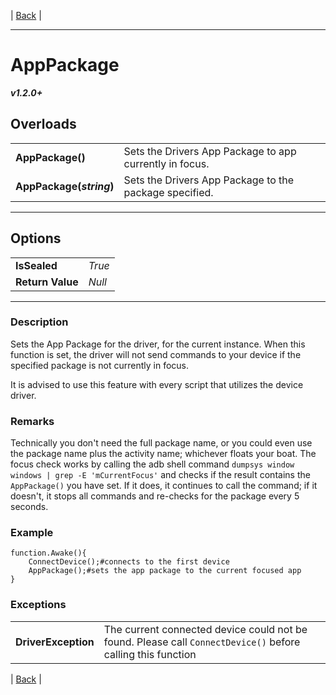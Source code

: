 | [Back]() |

---

# AppPackage
***v1.2.0+***
## Overloads
|   |    | 
| :--- | :--- | 
| **AppPackage()** | Sets the Drivers App Package to app currently in focus. | 
| **AppPackage(*string*)** | Sets the Drivers App Package to the package specified. | 

---

## Options
|   |   | 
| :--- | :--- | 
| **IsSealed** | *True* | 
| **Return Value** | *Null* |

---

### Description
Sets the App Package for the driver, for the current instance. When this function is set, the driver will not send commands to your device if the specified package is not currently in focus.

It is advised to use this feature with every script that utilizes the device driver.
### Remarks
Technically you don't need the full package name, or you could even use the package name plus the activity name; whichever floats your boat. The focus check works by calling the adb shell command `dumpsys window windows | grep -E 'mCurrentFocus'` and checks if the result contains the `AppPackage()` you have set. If it does, it continues to call the command; if it doesn't, it stops all commands and re-checks for the package every 5 seconds.
### Example
```
function.Awake(){
	ConnectDevice();#connects to the first device
	AppPackage();#sets the app package to the current focused app
}
```
### Exceptions
|   |   | 
| :--- | :--- | 
| **DriverException** | The current connected device could not be found. Please call `ConnectDevice()` before calling this function | 



| [Back]() |